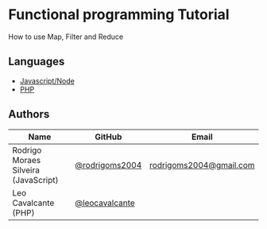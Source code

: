 # Functional programming Tutorial

How to use Map, Filter and Reduce

## Languages

- [Javascript/Node](https://github.com/rodrigoms2004/FunctionalProgrammingTutorial/blob/master/javascript/readme.md)
- [PHP](https://github.com/rodrigoms2004/FunctionalProgrammingTutorial/blob/master/php/readme.md)


## Authors

| Name | GitHub | Email |
| --- | --- | --- |
| Rodrigo Moraes Silveira (JavaScript) | [@rodrigoms2004](https://github.com/rodrigoms2004) | rodrigoms2004@gmail.com |
| Leo Cavalcante (PHP) | [@leocavalcante](https://github.com/leocavalcante) | |